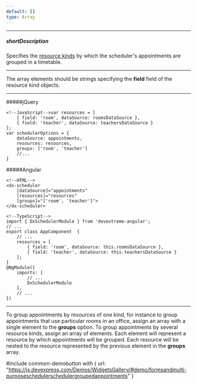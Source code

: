 ```yaml
---
default: []
type: Array
---
```

---
##### shortDescription
Specifies the [resource kinds](/concepts/05%20Widgets/Scheduler/040%20Resources/020%20Assign%20Appointments%20to%20Resources '/Documentation/Guide/Widgets/Scheduler/Resources/Assign_Appointments_to_Resources/') by which the scheduler's appointments are grouped in a timetable.

---
The array elements should be strings specifying the **field** field of the resource kind objects.

---

#####jQuery

    <!--JavaScript-->var resources = [
        { field: 'room', dataSource: roomsDataSource },
        { field: 'teacher', dataSource: teachersDataSource }
    ];
    var schedulerOptions = {
        dataSource: appointments,
        resources: resources,
        groups: ['room', 'teacher']
        //...
    }

#####Angular

    <!--HTML-->
    <dx-scheduler
        [dataSource]="appointments"
        [resources]="resources"
        [groups]="['room', 'teacher']">
    </dx-scheduler>

    <!--TypeScript-->
    import { DxSchedulerModule } from 'devextreme-angular';
    // ...
    export class AppComponent  {
        // ...
        resources = [
            { field: 'room', dataSource: this.roomsDataSource },
            { field: 'teacher', dataSource: this.teachersDataSource }
        ];
    }
    @NgModule({
        imports: [
            // ...
            DxSchedulerModule
        ],
        // ...
    })
    
---

To group appointments by resources of one kind, for instance to group appointments that use particular rooms in an office, assign an array with a single element to the **groups** option. To group appointments by several resource kinds, assign an array of elements. Each element will represent a resource by which appointments will be grouped. Each resource will be nested to the resource represented by the previous element in the **groups** array.



#include common-demobutton with {
    url: "https://js.devexpress.com/Demos/WidgetsGallery/#demo/formsandmulti-purposeschedulerschedulergroupedappointments"
}
